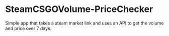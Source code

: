 # SteamCSGOVolume-PriceChecker
Simple app that takes a steam market link and uses an API to get the volume and price over 7 days.
